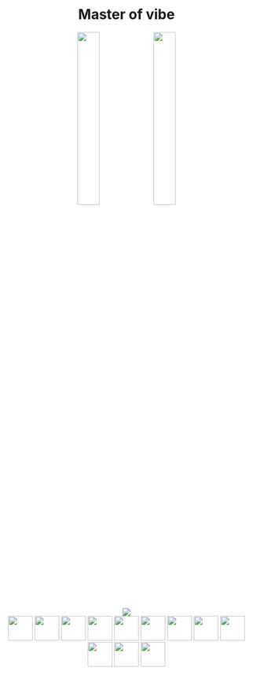 <p align="center">
    <h1 align="center">Master of vibe</h1>
    <div align="center" margin-top="4">
        <img width="30%" src="https://cdn.simpleicons.org/openai/ffffff" />
        <img width="30%" src="https://cdn.simpleicons.org/githubcopilot/ffffff" />
    </div>
    <div align="center">
        <img src="https://skillicons.dev/icons?i=tailwindcss,react,nestjs,nextjs,astro,tauri,redis,rabbitmq,nginx,bun,go,rust,typescript,cloudflare,workers,gcp,docker,kubernetes,githubactions,prisma,postgres,mongodb,linux,kali,ubuntu,grafana,prometheus,terraform,ansible,vitest,postman,sentry,arduino,autocad,raspberrypi,sketchup&perline=12" />
    </div>
    <div align="center">
        <img height="50" padding="2" src="https://cdn.simpleicons.org/homeassistant" />
        <img height="50" src="https://cdn.simpleicons.org/nodered" />
        <img height="50" src="https://cdn.simpleicons.org/metasploit" />
        <img height="50" src="https://cdn.simpleicons.org/burpsuite" />
        <img height="50" src="https://cdn.simpleicons.org/owasp/ffffff" />
        <img height="50" src="https://cdn.simpleicons.org/argo" />
        <img height="50" src="https://cdn.simpleicons.org/betterauth" />
        <img height="50" src="https://cdn.simpleicons.org/k6" />
        <img height="50" src="https://www.rewan.dev/resources/img/gin.png" />
        <img height="50" src="https://cdn.simpleicons.org/jira" />
        <img height="50" src="https://cdn.simpleicons.org/helm" />
        <img height="50" src="https://mocoding.gallerycdn.vsassets.io/extensions/mocoding/vss-playwright/1.0.37/1744240343156/Microsoft.VisualStudio.Services.Icons.Default" />
    </div>
</p>
